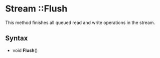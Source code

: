 # Stream ::Flush #
This method finishes all queued read and write operations in the stream.

## Syntax ##
- void **Flush**()
